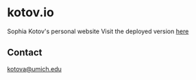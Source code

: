 # kotov.io
Sophia Kotov's personal website
Visit the deployed version [here](kotov.io)


## Contact
kotova@umich.edu
